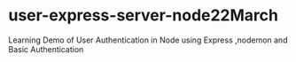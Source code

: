 # user-express-server-node22March
Learning Demo of User Authentication in Node using Express ,nodemon and Basic Authentication
